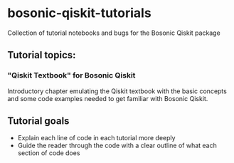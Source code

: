 # bosonic-qiskit-tutorials
Collection of tutorial notebooks and bugs for the Bosonic Qiskit package
## Tutorial topics:

### "Qiskit Textbook" for Bosonic Qiskit
Introductory chapter emulating the Qiskit textbook with the basic concepts and some code examples needed to get familiar with Bosonic Qiskit.


## Tutorial goals
* Explain each line of code in each tutorial more deeply
* Guide the reader through the code with a clear outline of what each section of code does
